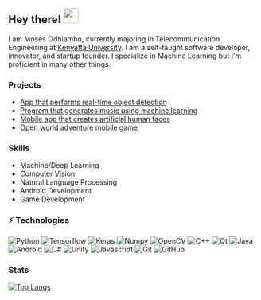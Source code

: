 ## Hey there! <img src="https://media.tenor.com/images/17a04f152e6be03486439b85e3bb045b/tenor.gif" width="30px">

I am Moses Odhiambo, currently majoring in Telecommunication Engineering at [Kenyatta University](https://ku.ac.ke/). I am a self-taught software developer, innovator, and startup founder. I specialize in Machine Learning but I'm proficient in many other things. 

### Projects

- [App that performs real-time object detection](https://play.google.com/store/apps/details?id=com.apptasticmobile.objectdetector)
- [Program that generates music using machine learning](https://github.com/badass-techie/musically)
- [Mobile app that creates artificial human faces](https://play.google.com/store/apps/details?id=com.apptasticmobile.iamnotreal)
- [Open world adventure mobile game](https://play.google.com/store/apps/details?id=com.ApptasticMobile.CrystalRush)


###  Skills

- Machine/Deep Learning
- Computer Vision
- Natural Language Processing
- Android Development
- Game Development


###  ⚡ Technologies

![Python](https://img.shields.io/badge/-Python-black?style=flat-square&logo=Python)
![Tensorflow](https://img.shields.io/badge/-Tensorflow-white?style=flat-square&logo=tensorflow)
![Keras](https://img.shields.io/badge/-Keras-red?style=flat-square&logo=keras)
![Numpy](https://img.shields.io/badge/-Numpy-F7D263?style=flat-square&logo=numpy)
![OpenCV](https://img.shields.io/badge/-OpenCV-blue?style=flat-square&logo=opencv)
![C++](https://img.shields.io/badge/-C++-white?style=flat-square&logo=C)
![Qt](https://img.shields.io/badge/-Qt-white?style=flat-square&logo=qt)
![Java](https://img.shields.io/badge/-Java-E34A86?style=flat-square&logo=java)
![Android](https://img.shields.io/badge/-Android-white?style=flat-square&logo=android)
![C#](https://img.shields.io/badge/-CSharp-430098?style=flat-square&logo=.net)
![Unity](https://img.shields.io/badge/-Unity-black?style=flat-square&logo=unity)
![Javascript](https://img.shields.io/badge/Javascript-white?style=flat-square&logo=javascript)
![Git](https://img.shields.io/badge/-Git-white?style=flat-square&logo=git)
![GitHub](https://img.shields.io/badge/-GitHub-181717?style=flat-square&logo=github)

### Stats
[![Top Langs](https://github-readme-stats.vercel.app/api/top-langs/?username=badass-techie&hide=css)]()
